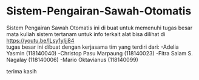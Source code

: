 # Sistem-Pengairan-Sawah-Otomatis
Sistem Pengairan Sawah Otomatis ini di buat untuk memenuhi tugas besar mata kuliah sistem tertanam untuk info terkait alat bisa dilihat di https://youtu.be/lLsy1yIjj84  
tugas besar ini dibuat dengan kerjasama tim yang terdiri dari:
-Adelia Yasmin (118140040)
-Christop Pasu Marpaung (118140023)
-Fitra Salam S. Nagalay (118140006)
-Mario Oktavianus (118140099)

terima kasih 
